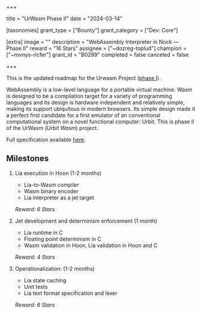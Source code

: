+++

title = "UrWasm Phase II"
date = "2024-03-14"

[taxonomies]
grant_type = ["Bounty"]
grant_category = ["Dev: Core"]

[extra]
image = ""
description = "WebAssembly Interpreter in Nock — Phase II"
reward = "16 Stars"
assignee = ["~dozreg-toplud"]
champion = ["~rovnys-ricfer"]
grant_id = "B0299"
completed = false
canceled = false

+++

This is the updated roadmap for the Urwasm Project ([phase I](https://urbit.org/grants/wasm-nock)).

WebAssembly is a low-level language for a portable virtual machine. Wasm is designed to be a compilation target for a variety of programming languages and its design is hardware independent and relatively simple, making its support ubiquitous in modern browsers. Its simple design made it a perfect first candidate for a first emulator of an conventional computational system on a novel functional computer: Urbit. This is phase II of the UrWasm (_Urbit Wasm_) project.

Full specification available [here](https://gist.github.com/Quodss/a1aaa81941e61707843a75d45d901ea0).

## Milestones
1. Lia execution in Hoon (1-2 months)
      - Lia-to-Wasm compiler
      - Wasm binary encoder
      - Lia interpreter as a jet target 

    _Reward: 6 Stars_
2. Jet development and determinism enforcement (1 month) 
      - Lia runtime in C
      - Floating point determinism in C
      - Wasm validation in Hoon, Lia validation in Hoon and C

    _Reward: 4 Stars_
3. Operationalization: (1-2 months) 
    - Lia state caching
    - Unit tests
    - Lia text format specification and lexer
    
    _Reward: 6 Stars_

